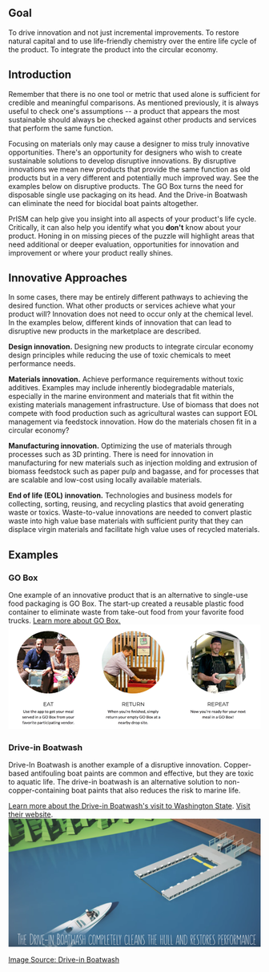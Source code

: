 ## Goal
To drive innovation and not just incremental improvements. To restore natural capital and to use life-friendly chemistry over the entire life cycle of the product. To integrate the product into the circular economy.

## Introduction

Remember that there is no one tool or metric that used alone is sufficient for credible and meaningful comparisons. As mentioned previously, it is always useful to check one's assumptions -- a product that appears the most sustainable should always be checked against other products and services that perform the same function. 

Focusing on materials only may cause a designer to miss truly innovative opportunities. There's an opportunity for designers who wish to create sustainable solutions to develop disruptive innovations. By disruptive innovations we mean new products that provide the same function as old products but in a very different and potentially much improved way. See the examples below on disruptive products. The GO Box turns the need for disposable single use packaging on its head. And the Drive-in Boatwash can eliminate the need for biocidal boat paints altogether. 

PrISM can help give you insight into all aspects of your product's life cycle. Critically, it can also help you identify what you **don't** know about your product. Honing in on missing pieces of the puzzle will highlight areas that need additional or deeper evaluation, opportunities for innovation and improvement or where your product really shines. 

## Innovative Approaches 
In some cases, there may be entirely different pathways to achieving the desired function. What other products or services achieve what your product will? Innovation does not need to occur only at the chemical level. In the examples below, different kinds of innovation that can lead to disruptive new products in the marketplace are described.

**Design innovation.** Designing new products to integrate circular economy design principles while reducing the use of toxic chemicals to meet performance needs. 

**Materials innovation.** Achieve performance requirements without toxic additives. Examples may include inherently biodegradable materials, especially in the marine environment and materials that fit within the existing materials management infrastructure. Use of biomass that does not compete with food production such as agricultural wastes can support EOL management via feedstock innovation. How do the materials chosen fit in a circular economy?

**Manufacturing innovation.** Optimizing the use of materials through processes such as 3D printing. There is need for innovation in manufacturing for new materials such as injection molding and extrusion of biomass feedstock such as paper pulp and bagasse, and for processes that are scalable and low-cost using locally available materials.

**End of life (EOL) innovation.** Technologies and business models for collecting, sorting, reusing, and recycling plastics that avoid generating waste or toxics. Waste-to-value innovations are needed to convert plastic waste into high value base materials with sufficient purity that they can displace virgin materials and facilitate high value uses of recycled materials.

## Examples

### GO Box
One example of an innovative product that is an alternative to single-use food packaging is GO Box. The start-up created a reusable plastic food container to eliminate waste from take-out food from your favorite food trucks. [Learn more about GO Box.]("https://www.goboxpdx.com")
![Eat, return, repeat! Use the app to get your meal served in a GO Box from your favorite participating vendor. When you're finished, simply return your empty GO Box at a nearby drop site. And now you're ready for your next meal in a GO Box!](https://raw.githubusercontent.com/NorthwestGreenChemistry/PrISM/develop/app/assets/6-whole-product/eat-return-repeat.png)

### Drive-in Boatwash
Drive-In Boatwash is another example of a disruptive innovation. Copper-based antifouling boat paints are common and effective, but they are toxic to aquatic life. The drive-in boatwash is an alternative solution to non-copper-containing boat paints that also reduces the risk to marine life.

[Learn more about the Drive-in Boatwash's visit to Washington State](https://www.northwestgreenchemistry.org/news/drive-in-boatwash-visits-washington-state). [Visit their website](https://driveinboatwash.com/en/).
![The boatwash is moored in the marina, and boats drive-in for automated bottom-hull cleaning.](https://raw.githubusercontent.com/NorthwestGreenChemistry/PrISM/develop/app/assets/6-whole-product/drive-in-boat-wash.png)

[Image Source: Drive-in Boatwash](http://driveinboatwash.com/en/how-it-works/)
